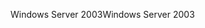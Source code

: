 <span data-ttu-id="a2da2-101">Windows Server 2003</span><span class="sxs-lookup"><span data-stu-id="a2da2-101">Windows Server 2003</span></span>